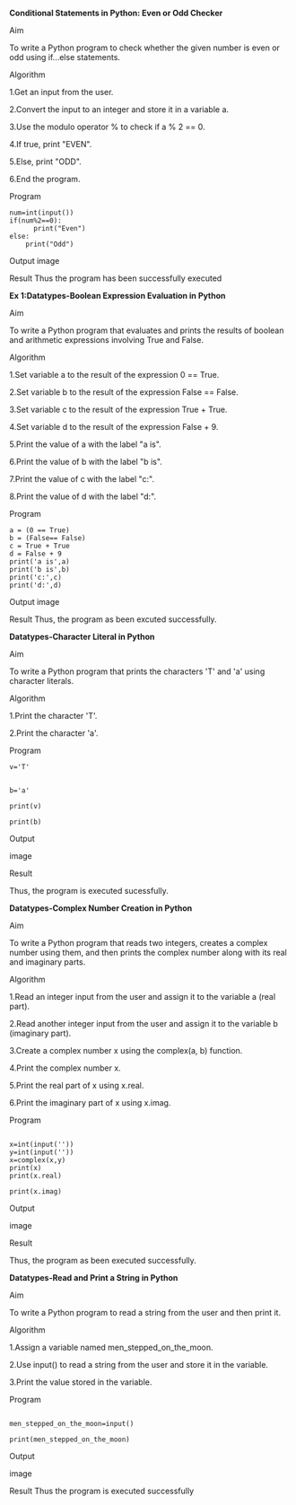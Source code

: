 **Conditional Statements in Python: Even or Odd Checker**

Aim

To write a Python program to check whether the given number is even or odd using if...else statements.

Algorithm

 1.Get an input from the user.

 2.Convert the input to an integer and store it in a variable a.

 3.Use the modulo operator % to check if a % 2 == 0.

 4.If true, print "EVEN".

 5.Else, print "ODD".

 6.End the program.

Program
```
num=int(input())
if(num%2==0):
      print("Even")
else:
    print("Odd")
```

Output
image

Result
Thus the program has been successfully executed


**Ex 1:Datatypes-Boolean Expression Evaluation in Python**

Aim

To write a Python program that evaluates and prints the results of boolean and arithmetic expressions involving True and False.



Algorithm

 1.Set variable a to the result of the expression 0 == True.

 2.Set variable b to the result of the expression False == False.

 3.Set variable c to the result of the expression True + True.

 4.Set variable d to the result of the expression False + 9.

 5.Print the value of a with the label "a is".

 6.Print the value of b with the label "b is".

 7.Print the value of c with the label "c:".

 8.Print the value of d with the label "d:".

Program

```
a = (0 == True)
b = (False== False)
c = True + True
d = False + 9
print('a is',a)
print('b is',b)
print('c:',c)
print('d:',d)
```

Output
image

Result
Thus, the program as been excuted successfully.

**Datatypes-Character Literal in Python**

Aim

To write a Python program that prints the characters 'T' and 'a' using character literals.



Algorithm

 1.Print the character 'T'.

 2.Print the character 'a'.

Program

```
v='T'


b='a'

print(v)

print(b)

```

Output

image



Result

Thus, the program is executed sucessfully.

**Datatypes-Complex Number Creation in Python**

Aim

To write a Python program that reads two integers, creates a complex number using them, and then prints the complex number along with its real and imaginary parts.



Algorithm

 1.Read an integer input from the user and assign it to the variable a (real part).

 2.Read another integer input from the user and assign it to the variable b (imaginary part).

 3.Create a complex number x using the complex(a, b) function.

 4.Print the complex number x.

 5.Print the real part of x using x.real.

 6.Print the imaginary part of x using x.imag.

Program

```

x=int(input(''))
y=int(input(''))
x=complex(x,y)
print(x)
print(x.real)

print(x.imag)
```
Output

image

Result

Thus, the program as been executed successfully.



**Datatypes-Read and Print a String in Python**


Aim

To write a Python program to read a string from the user and then print it.



Algorithm

 1.Assign a variable named men_stepped_on_the_moon.

 2.Use input() to read a string from the user and store it in the variable.

 3.Print the value stored in the variable.

Program


```

men_stepped_on_the_moon=input()

print(men_stepped_on_the_moon)

```

Output

image

Result
Thus the program is executed successfully
